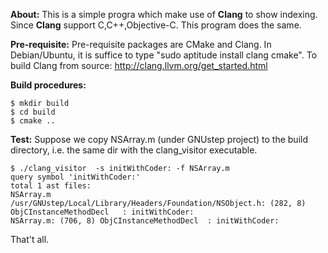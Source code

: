 **About:**
	This is a simple progra which make use of **Clang** to show indexing.
	Since **Clang** support C,C++,Objective-C. This program does the same.
	
**Pre-requisite:**
	Pre-requisite packages are CMake and Clang.
	In Debian/Ubuntu, it is suffice to type "sudo aptitude install clang cmake".
	To build Clang from source: http://clang.llvm.org/get_started.html

**Build procedures:**

	$ mkdir build
	$ cd build
	$ cmake ..

**Test:**
	Suppose we copy NSArray.m (under GNUstep project) to the build directory,
	i.e. the same dir with the clang_visitor executable.
	
	$ ./clang_visitor  -s initWithCoder: -f NSArray.m 
	query symbol 'initWithCoder:'
	total 1 ast files:
	NSArray.m
	/usr/GNUstep/Local/Library/Headers/Foundation/NSObject.h: (282, 8) ObjCInstanceMethodDecl	: initWithCoder:
	NSArray.m: (706, 8) ObjCInstanceMethodDecl	: initWithCoder:

That't all.


	
